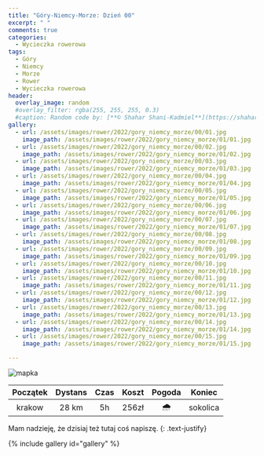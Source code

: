 ```yaml
---
title: "Góry-Niemcy-Morze: Dzień 00"
excerpt: " "
comments: true
categories:
  - Wycieczka rowerowa
tags:
  - Góry
  - Niemcy
  - Morze
  - Rower  
  - Wycieczka rowerowa
header:
  overlay_image: random
  #overlay_filter: rgba(255, 255, 255, 0.3)
  #caption: Random code by: [**© Shahar Shani-Kadmiel**](https://shaharkadmiel.github.io)"
gallery:
  - url: /assets/images/rower/2022/gory_niemcy_morze/00/01.jpg
    image_path: /assets/images/rower/2022/gory_niemcy_morze/01/01.jpg
  - url: /assets/images/rower/2022/gory_niemcy_morze/00/02.jpg
    image_path: /assets/images/rower/2022/gory_niemcy_morze/01/02.jpg
  - url: /assets/images/rower/2022/gory_niemcy_morze/00/03.jpg
    image_path: /assets/images/rower/2022/gory_niemcy_morze/01/03.jpg
  - url: /assets/images/rower/2022/gory_niemcy_morze/00/04.jpg
    image_path: /assets/images/rower/2022/gory_niemcy_morze/01/04.jpg
  - url: /assets/images/rower/2022/gory_niemcy_morze/00/05.jpg
    image_path: /assets/images/rower/2022/gory_niemcy_morze/01/05.jpg
  - url: /assets/images/rower/2022/gory_niemcy_morze/00/06.jpg
    image_path: /assets/images/rower/2022/gory_niemcy_morze/01/06.jpg
  - url: /assets/images/rower/2022/gory_niemcy_morze/00/07.jpg
    image_path: /assets/images/rower/2022/gory_niemcy_morze/01/07.jpg
  - url: /assets/images/rower/2022/gory_niemcy_morze/00/08.jpg
    image_path: /assets/images/rower/2022/gory_niemcy_morze/01/08.jpg
  - url: /assets/images/rower/2022/gory_niemcy_morze/00/09.jpg
    image_path: /assets/images/rower/2022/gory_niemcy_morze/01/09.jpg
  - url: /assets/images/rower/2022/gory_niemcy_morze/00/10.jpg
    image_path: /assets/images/rower/2022/gory_niemcy_morze/01/10.jpg
  - url: /assets/images/rower/2022/gory_niemcy_morze/00/11.jpg
    image_path: /assets/images/rower/2022/gory_niemcy_morze/01/11.jpg
  - url: /assets/images/rower/2022/gory_niemcy_morze/00/12.jpg
    image_path: /assets/images/rower/2022/gory_niemcy_morze/01/12.jpg
  - url: /assets/images/rower/2022/gory_niemcy_morze/00/13.jpg
    image_path: /assets/images/rower/2022/gory_niemcy_morze/01/13.jpg
  - url: /assets/images/rower/2022/gory_niemcy_morze/00/14.jpg
    image_path: /assets/images/rower/2022/gory_niemcy_morze/01/14.jpg
  - url: /assets/images/rower/2022/gory_niemcy_morze/00/15.jpg
    image_path: /assets/images/rower/2022/gory_niemcy_morze/01/15.jpg

---
```

![mapka](/assets/images/rower/2022/gory_niemcy_morze/00/mapka.png)

|Początek|Dystans|Czas|Koszt|Pogoda|Koniec|
|:---:|:---:|:---:|:---:|:---:|:---:|
|krakow| 28 km| 5h|256zł|🌧️|sokolica|

Mam nadzieję, że dzisiaj też tutaj coś napiszę.
{: .text-justify}

{% include gallery id="gallery" %}
